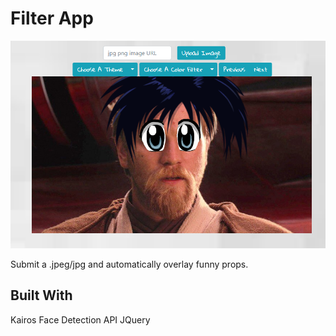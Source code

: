 # Filter App

![Filter App](https://github.com/thomgardiner/filter-app/blob/master/animeeyes.png?raw=true)

Submit a .jpeg/jpg and automatically overlay funny props. 

## Built With
Kairos Face Detection API
JQuery
